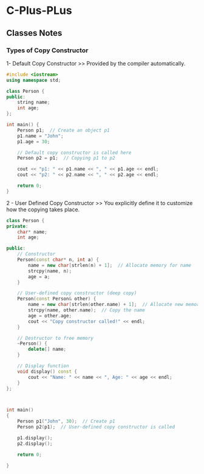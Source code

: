 # C-Plus-PLus

## Classes Notes

### Types of Copy Constructor 

1- Default Copy Constructor  >> Provided by the compiler automatically.

```cpp
#include <iostream>
using namespace std;

class Person {
public:
    string name;
    int age;
};

int main() {
    Person p1;  // Create an object p1
    p1.name = "John";
    p1.age = 30;

    // Default copy constructor is called here
    Person p2 = p1;  // Copying p1 to p2

    cout << "p1: " << p1.name << ", " << p1.age << endl;
    cout << "p2: " << p2.name << ", " << p2.age << endl;

    return 0;
}

```


2 - User Defined Copy Constructor  >> You explicitly define it to customize how the copying takes place.

```cpp
class Person {
private:
    char* name;
    int age;

public:
    // Constructor
    Person(const char* n, int a) {
        name = new char[strlen(n) + 1];  // Allocate memory for name
        strcpy(name, n);
        age = a;
    }

    // User-defined copy constructor (deep copy)
    Person(const Person& other) {
        name = new char[strlen(other.name) + 1];  // Allocate new memory
        strcpy(name, other.name);  // Copy the name
        age = other.age;
        cout << "Copy constructor called!" << endl;
    }

    // Destructor to free memory
    ~Person() {
        delete[] name;
    }

    // Display function
    void display() const {
        cout << "Name: " << name << ", Age: " << age << endl;
    }
};



int main()
{
    Person p1("John", 30);  // Create p1
    Person p2(p1);  // User-defined copy constructor is called

    p1.display();
    p2.display();

    return 0;

}


```
